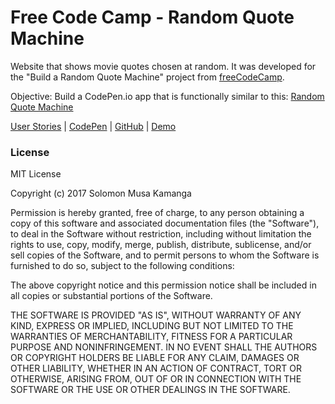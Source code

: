 # Free Code Camp - Random Quote Machine

Website that shows movie quotes chosen at random.  It was developed for the "Build a Random Quote Machine" project from [freeCodeCamp](https://www.freecodecamp.org).

Objective: Build a CodePen.io app that is functionally similar to this: [Random Quote Machine](https://codepen.io/freeCodeCamp/full/ONjoLe)

[User Stories](https://www.freecodecamp.org/challenges/build-a-random-quote-machine) | [CodePen](https://codepen.io/solomonkamanga/pen/japYRV) | [GitHub](https://github.com/solomonkamanga/random-quote-machine) | [Demo](https://solomonkamanga.github.io/random-quote-machine)


### License

MIT License

Copyright (c) 2017 Solomon Musa Kamanga

Permission is hereby granted, free of charge, to any person obtaining a copy
of this software and associated documentation files (the "Software"), to deal
in the Software without restriction, including without limitation the rights
to use, copy, modify, merge, publish, distribute, sublicense, and/or sell
copies of the Software, and to permit persons to whom the Software is
furnished to do so, subject to the following conditions:

The above copyright notice and this permission notice shall be included in all
copies or substantial portions of the Software.

THE SOFTWARE IS PROVIDED "AS IS", WITHOUT WARRANTY OF ANY KIND, EXPRESS OR
IMPLIED, INCLUDING BUT NOT LIMITED TO THE WARRANTIES OF MERCHANTABILITY,
FITNESS FOR A PARTICULAR PURPOSE AND NONINFRINGEMENT. IN NO EVENT SHALL THE
AUTHORS OR COPYRIGHT HOLDERS BE LIABLE FOR ANY CLAIM, DAMAGES OR OTHER
LIABILITY, WHETHER IN AN ACTION OF CONTRACT, TORT OR OTHERWISE, ARISING FROM,
OUT OF OR IN CONNECTION WITH THE SOFTWARE OR THE USE OR OTHER DEALINGS IN THE
SOFTWARE.


